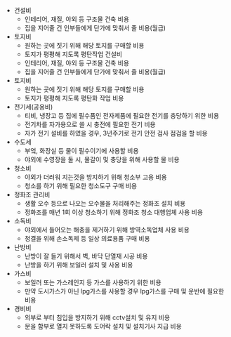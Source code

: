 - 건설비
  - 인테리어, 재질, 야외 등 구조물 건축 비용
  - 집을 지어줄 건 인부들에게 단가에 맞춰서 줄 비용(월급)
- 토지비
  - 원하는 곳에 짓기 위해 해당 토지를 구매할 비용
  - 토지가 평평해 지도록 평탄작업 건설비
  - 인테리어, 재질, 야외 등 구조물 건축 비용
  - 집을 지어줄 건 인부들에게 단가에 맞춰서 줄 비용(월급)
- 토지비
  - 원하는 곳에 짓기 위해 해당 토지를 구매할 비용
  - 토지가 평평해 지도록 평탄화 작업 비용
- 전기세(공용비)
  - 티비, 냉장고 등 집에 필수품인 전자제품에 필요한 전기를 충당하기 위한 비용
  - 전기차를 자가용으로 쓸 시 충전에 필요한 전기 비용
  - 자가 전기 설비를 하였을 경우, 3년주기로 전기 안전 검사 점검을 할 비용
- 수도세
  - 부엌, 화장실 등 물이 필수이기에 사용할 비용
  - 야외에 수영장을 둘 시, 물갈이 및 충당을 위해 사용할 물 비용
- 청소비
  - 야외가 더러워 지는것을 방지하기 위해 청소부 고용 비용
  - 청소를 하기 위해 필요한 청소도구 구매 비용 
- 정화조 관리비
  - 생활 오수 등으로 나오는 오수물을 처리해주는 정화조 설치 비용
  - 정화조를 매년 1회 이상 청소하기 위해 정화조 청소 대행업체 사용 비용
- 소독비
  - 야외에서 들어오는 해충을 제거하기 위해 방역소독업체 사용 비용
  - 청결을 위해 손소독제 등 일상 의료용품 구매 비용
- 난방비
  - 난방이 잘 들기 위해서 벽, 바닥 단열재 시공 비용
  - 난방을 하기 위해 보일러 설치 및 사용 비용
- 가스비
  - 보일러 또는 가스레인지 등 가스를 사용하기 위한 비용
  - 만약 도시가스가 아닌 lpg가스를 사용할 경우 lpg가스를 구매 및 운반에 필요한 비용
- 경비비
  - 외부로 부터 침입을 방지하기 위해 cctv설치 및 유지 비용
  - 문을 함부로 열지 못하도록 도어락 설치 및 설치기사 지급 비용
